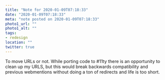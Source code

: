 ```yaml
---
title: "Note for 2020-01-09T07:18:33"
date: "2020-01-09T07:18:33"
meta: "note posted on 2020-01-09T07:18:33"
photo1_url: ""
photo1_alt: ""
tags:
- redesign
location: ""
twitter: true
---
```

To move URLs or not. While porting code to #11ty there is an opportunity to clean up my URLS, but this would break backwards compatibility and previous webmentions without doing a ton of redirects and life is too short.
